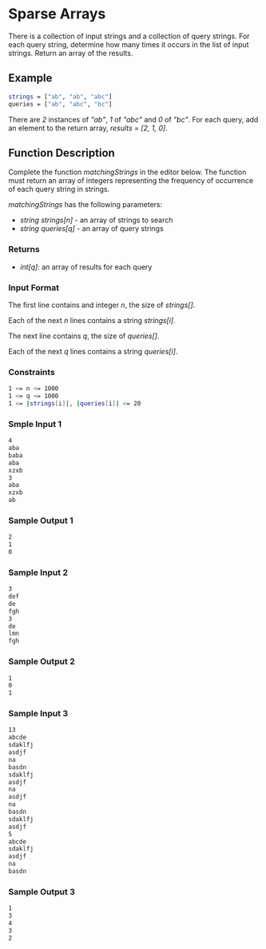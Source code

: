 # Sparse Arrays

There is a collection of input strings and a collection of query strings. For each
query string, determine how many times it occurs in the list of input strings.
Return an array of the results.

## Example

```bash
strings = ["ab", "ab", "abc"]
queries = ["ab", "abc", "bc"]
```

There are _2_ instances of _"ab"_, _1_ of _"abc"_ and _0_ of _"bc"_. For each query,
add an element to the return array, _results = [2, 1, 0]_.

## Function Description

Complete the function _matchingStrings_ in the editor below. The function must return
an array of integers representing the frequency of occurrence of each query string
in strings.

_matchingStrings_ has the following parameters:

- _string strings[n]_ - an array of strings to search
- _string queries[q]_ - an array of query strings

### Returns

- _int[q]_: an array of results for each query

### Input Format

The first line contains and integer _n_, the size of _strings[]_.

Each of the next _n_ lines contains a string _strings[i]_.

The next line contains _q_, the size of _queries[]_.

Each of the next _q_ lines contains a string _queries[i]_.

### Constraints

```bash
1 <= n <= 1000
1 <= q <= 1000
1 <= |strings[i]|, |queries[i]| <= 20
```

### Smple Input 1

```bash
4
aba
baba
aba
xzxb
3
aba
xzxb
ab
```

### Sample Output 1

```bash
2
1
0
```

### Sample Input 2

```bash
3
def
de
fgh
3
de
lmn
fgh
```

### Sample Output 2

```bash
1
0
1
```

### Sample Input 3

```bash
13
abcde
sdaklfj
asdjf
na
basdn
sdaklfj
asdjf
na
asdjf
na
basdn
sdaklfj
asdjf
5
abcde
sdaklfj
asdjf
na
basdn
```

### Sample Output 3

```bash
1
3
4
3
2
```
